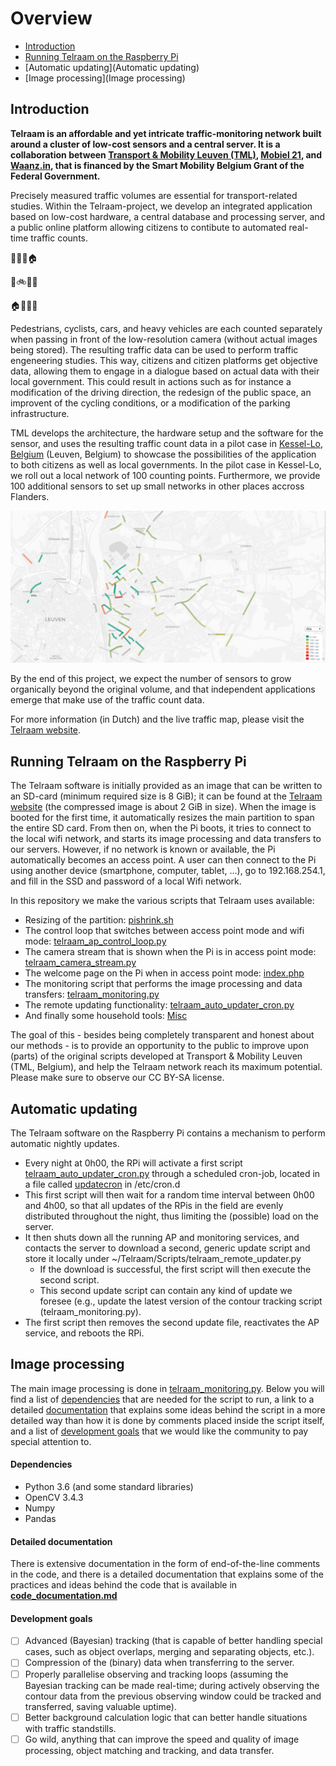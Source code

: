 # Overview

* [Introduction](https://github.com/Telraam/Telraam-RPi#introduction)
* [Running Telraam on the Raspberry Pi](https://github.com/Telraam/Telraam-RPi#running-telraam-on-the-raspberry-pi)
* [Automatic updating](Automatic updating)
* [Image processing](Image processing)

## Introduction

**Telraam is an affordable and yet intricate traffic-monitoring network built around a cluster of low-cost sensors and a central server. It is a collaboration between [Transport & Mobility Leuven (TML)](https://www.tmleuven.be/en/), [Mobiel 21](https://www.mobiel21.be/), and [Waanz.in](https://waanz.in/), that is financed by the Smart Mobility Belgium Grant of the Federal Government.**

Precisely measured traffic volumes are essential for transport-related studies. Within the Telraam-project, we develop an integrated application based on low-cost hardware, a central database and processing server, and a public online platform allowing citizens to contibute to automated real-time traffic counts.

:office::hotel::deciduous_tree::house:

:runner::bike::car::articulated_lorry:

:house::deciduous_tree::office::hotel:

Pedestrians, cyclists, cars, and heavy vehicles are each counted separately when passing in front of the low-resolution camera (without actual images being stored). The resulting traffic data can be used to perform traffic engeneering studies. This way, citizens and citizen platforms get objective data, allowing them to engage in a dialogue based on actual data with their local government. This could result in actions such as for instance a modification of the driving direction, the redesign of the public space, an improvent of the cycling conditions, or a modification of the parking infrastructure.

TML develops the architecture, the hardware setup and the software for the sensor, and uses the resulting traffic count data in a pilot case in [Kessel-Lo, Belgium](https://www.google.com/maps/place/Kessel-Lo,+3010+Leuven/) (Leuven, Belgium) to showcase the possibilities of the application to both citizens as well as local governments. In the pilot case in Kessel-Lo, we roll out a local network of 100 counting points. Furthermore, we provide 100 additional sensors to set up small networks in other places accross Flanders. 

![Telraam pilot in Kessel-Lo, Belgium](./Misc/telraam-kessel-lo-map.png)

By the end of this project, we expect the number of sensors to grow organically beyond the original volume, and that independent applications emerge that make use of the traffic count data.

For more information (in Dutch) and the live traffic map, please visit the [Telraam website](https://telraam.net/).

## Running Telraam on the Raspberry Pi

The Telraam software is initially provided as an image that can be written to an SD-card (minimum required size is 8 GiB); it can be found at the [Telraam website](https://telraam-api.net/telraam-sd-image.zip) (the compressed image is about 2 GiB in size). When the image is booted for the first time, it automatically resizes the main partition to span the entire SD card. From then on, when the Pi boots, it tries to connect to the local wifi network, and starts its image processing and data transfers to our servers. However, if no network is known or available, the Pi automatically becomes an access point. A user can then connect to the Pi using another device (smartphone, computer, tablet, ...), go to 192.168.254.1, and fill in the SSD and password of a local Wifi network.  

In this repository we make the various scripts that Telraam uses available:
* Resizing of the partition: [pishrink.sh](./Shrink%20SD%20image/pishrink.sh)
* The control loop that switches between access point mode and wifi mode: [telraam_ap_control_loop.py](./Access%20point/telraam_ap_control_loop.py)
* The camera stream that is shown when the Pi is in access point mode: [telraam_camera_stream.py](./Access%20point/telraam_camera_stream.py)
* The welcome page on the Pi when in access point mode: [index.php](./Access%20point/index.php)
* The monitoring script that performs the image processing and data transfers: [telraam_monitoring.py](./Image%20processing/telraam_monitoring.py)
* The remote updating functionality: [telraam_auto_updater_cron.py](./Remote%20updating/telraam_auto_updater_cron.py)
* And finally some household tools: [Misc](./Misc/)

The goal of this - besides being completely transparent and honest about our methods - is to provide an opportunity to the public to improve upon (parts) of the original scripts developed at Transport & Mobility Leuven (TML, Belgium), and help the Telraam network reach its maximum potential. Please make sure to observe our CC BY-SA license.

## Automatic updating

The Telraam software on the Raspberry Pi contains a mechanism to perform automatic nightly updates.

* Every night at 0h00, the RPi will activate a first script [telraam_auto_updater_cron.py](./Remote%20updating/telraam_auto_updater_cron.py) through a scheduled cron-job, located in a file called [updatecron](./Remote%20updating/updatecron) in /etc/cron.d
* This first script will then wait for a random time interval between 0h00 and 4h00, so that all updates of the RPis in the field are evenly distributed throughout the night, thus limiting the (possible) load on the server.
* It then shuts down all the running AP and monitoring services, and contacts the server to download a second, generic update script and store it locally under ~/Telraam/Scripts/telraam_remote_updater.py
    * If the download is successful, the first script will then execute the second script.
    * This second update script can contain any kind of update we foresee (e.g., update the latest version of  the contour tracking script (telraam_monitoring.py).
* The first script then removes the second update file, reactivates the AP service, and reboots the RPi.

## Image processing

The main image processing is done in [telraam_monitoring.py](./Image%20processing/telraam_monitoring.py). Below you will find a list of [dependencies](https://github.com/Telraam/Telraam-RPi#dependencies) that are needed for the script to run, a link to a detailed [documentation](https://github.com/Telraam/Telraam-RPi#detailed-documentation) that explains some ideas behind the script in a more detailed way than how it is done by comments placed inside the script itself, and a list of [development goals](https://github.com/Telraam/Telraam-RPi#development-goals) that we would like the community to pay special attention to.

#### Dependencies

- Python 3.6 (and some standard libraries)
- OpenCV 3.4.3
- Numpy
- Pandas

#### Detailed documentation

There is extensive documentation in the form of end-of-the-line comments in the code, and there is a detailed documentation that explains some of the practices and ideas behind the code that is available in **[code_documentation.md](./Image%20processing/code_documentation.md)**

#### Development goals

- [ ] Advanced (Bayesian) tracking (that is capable of better handling special cases, such as object overlaps, merging and separating objects, etc.).
- [ ] Compression of the (binary) data when transferring to the server.
- [ ] Properly parallelise observing and tracking loops (assuming the Bayesian tracking can be made real-time; during actively observing the contour data from the previous observing window could be tracked and transferred, saving valuable uptime).
- [ ] Better background calculation logic that can better handle situations with traffic standstills.
- [ ] Go wild, anything that can improve the speed and quality of image processing, object matching and tracking, and data transfer.

